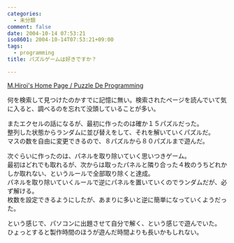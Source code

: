 ```yaml
---
categories:
  - 未分類
comment: false
date: 2004-10-14 07:53:21
iso8601: 2004-10-14T07:53:21+09:00
tags:
  - programming
title: パズルゲームは好きですか？

---
```


<div class="entry-body">
  <p><a href="http://www.geocities.jp/m_hiroi/puzzle/index.html">M.Hiroi's Home Page / Puzzle De Programming</a></p>

  <p>何を検索して見つけたのかすでに記憶に無い。検索されたページを読んでいて気に入ると、調べるのを忘れて没頭していることが多い。</p>

  <p>またエクセルの話になるが、最初に作ったのは確か１５パズルだった。<br />
    整列した状態からランダムに並び替えをして、それを解いていくパズルだ。<br />
    マスの数を自由に変更できるので、８パズルから８０パズルまで遊んだ。</p>

  <p>次ぐらいに作ったのは、パネルを取り除いていく思いつきゲーム。<br />
    最初はどれでも取れるが、次からは取ったパネルと隣り合った４枚のうちどれかしか取れない、というルールで全部取り除くと達成。<br />
    パネルを取り除いていくルールで逆にパネルを置いていくのでランダムだが、必ず解ける。<br />
    枚数を設定できるようにしたが、あまりに多いと逆に簡単になっていくようだった。</p>

  <p>という感じで、パソコンに出題させて自分で解く、という感じで遊んでいた。<br />
    ひょっとすると製作時間のほうが遊んだ時間よりも長いかもしれない。</p>
</div>
